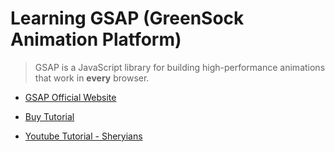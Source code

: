 # Learning GSAP (GreenSock Animation Platform)
> GSAP is a JavaScript library for building high-performance animations that work in **every** browser.

- [GSAP Official Website](https://gsap.com/resources/React/)

- [Buy Tutorial](https://www.creativecodingclub.com/order?ct=8985cd29-96a6-45ef-945a-9f41a1b0c5cc)

- [Youtube Tutorial - Sheryians ](https://youtube.com/playlist?list=PLbtI3_MArDOnIIJxB6xFtpnhM0wTwz0x6&feature=shared)

